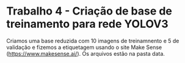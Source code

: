 # Trabalho 4 - Criação de base de treinamento para rede YOLOV3
Criamos uma base reduzida com 10 imagens de treinamnento e 5 de validação e fizemos a etiquetagem usando o site Make Sense (https://www.makesense.ai/).
Os arquivos estão na pasta data.
